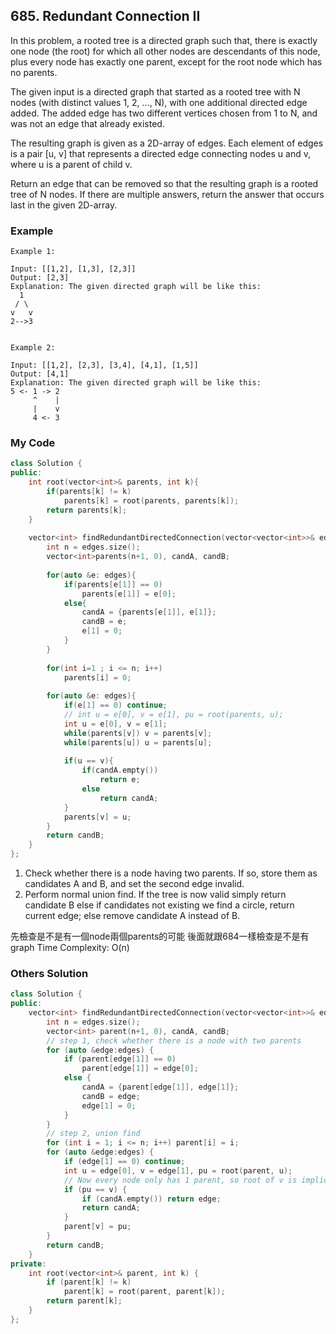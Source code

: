 ## 685. Redundant Connection II

In this problem, a rooted tree is a directed graph such that, there is exactly one node (the root) for which all other nodes are descendants of this node, plus every node has exactly one parent, except for the root node which has no parents.

The given input is a directed graph that started as a rooted tree with N nodes (with distinct values 1, 2, ..., N), with one additional directed edge added. The added edge has two different vertices chosen from 1 to N, and was not an edge that already existed.

The resulting graph is given as a 2D-array of edges. Each element of edges is a pair [u, v] that represents a directed edge connecting nodes u and v, where u is a parent of child v.

Return an edge that can be removed so that the resulting graph is a rooted tree of N nodes. If there are multiple answers, return the answer that occurs last in the given 2D-array.

### Example
```
Example 1:

Input: [[1,2], [1,3], [2,3]]
Output: [2,3]
Explanation: The given directed graph will be like this:
  1
 / \
v   v
2-->3


Example 2:

Input: [[1,2], [2,3], [3,4], [4,1], [1,5]]
Output: [4,1]
Explanation: The given directed graph will be like this:
5 <- 1 -> 2
     ^    |
     |    v
     4 <- 3

```

### My Code
```c++
class Solution {
public:
    int root(vector<int>& parents, int k){
        if(parents[k] != k)
            parents[k] = root(parents, parents[k]);
        return parents[k];
    }
    
    vector<int> findRedundantDirectedConnection(vector<vector<int>>& edges) {
        int n = edges.size();
        vector<int>parents(n+1, 0), candA, candB;
        
        for(auto &e: edges){
            if(parents[e[1]] == 0)
                parents[e[1]] = e[0];
            else{
                candA = {parents[e[1]], e[1]};
                candB = e;
                e[1] = 0;
            }
        }
        
        for(int i=1 ; i <= n; i++)
            parents[i] = 0;
        
        for(auto &e: edges){
            if(e[1] == 0) continue;
            // int u = e[0], v = e[1], pu = root(parents, u);
            int u = e[0], v = e[1];
            while(parents[v]) v = parents[v];
            while(parents[u]) u = parents[u];
            
            if(u == v){
                if(candA.empty())
                    return e;
                else
                    return candA;
            }
            parents[v] = u;
        }
        return candB;
    }
};
```
1) Check whether there is a node having two parents. 
    If so, store them as candidates A and B, and set the second edge invalid. 
2) Perform normal union find. 
    If the tree is now valid 
           simply return candidate B
    else if candidates not existing 
           we find a circle, return current edge; 
    else 
           remove candidate A instead of B.

先檢查是不是有一個node兩個parents的可能
後面就跟684一樣檢查是不是有graph
Time Complexity: O(n)


### Others Solution
```c++
class Solution {
public:
    vector<int> findRedundantDirectedConnection(vector<vector<int>>& edges) {
        int n = edges.size();
        vector<int> parent(n+1, 0), candA, candB;
        // step 1, check whether there is a node with two parents
        for (auto &edge:edges) {
            if (parent[edge[1]] == 0)
                parent[edge[1]] = edge[0]; 
            else {
                candA = {parent[edge[1]], edge[1]};
                candB = edge;
                edge[1] = 0;
            }
        } 
        // step 2, union find
        for (int i = 1; i <= n; i++) parent[i] = i;
        for (auto &edge:edges) {
            if (edge[1] == 0) continue;
            int u = edge[0], v = edge[1], pu = root(parent, u);
            // Now every node only has 1 parent, so root of v is implicitly v
            if (pu == v) {
                if (candA.empty()) return edge;
                return candA;
            }
            parent[v] = pu;
        }
        return candB;
    }
private:
    int root(vector<int>& parent, int k) {
        if (parent[k] != k) 
            parent[k] = root(parent, parent[k]);
        return parent[k];
    }
};
```

